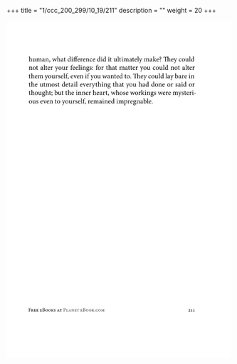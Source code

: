 +++
title = "1/ccc_200_299/10_19/211"
description = ""
weight = 20
+++

<img class="center-fit-jpg" src="/jpg_/out_jpg_1984__211.jpg" ></img>

